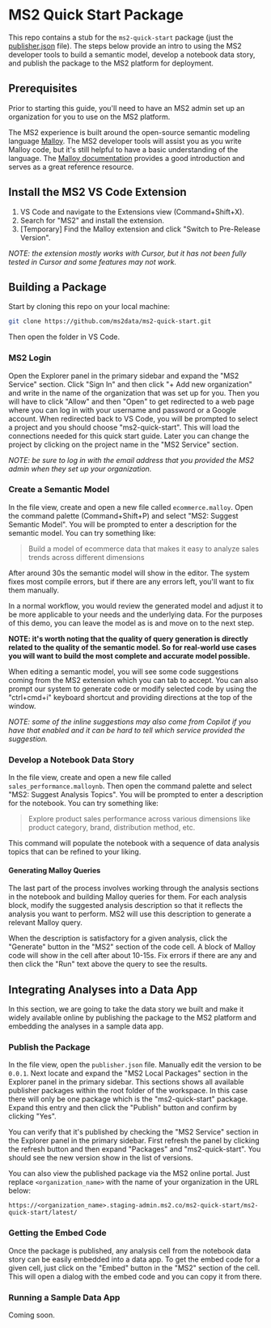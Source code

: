 # MS2 Quick Start Package

This repo contains a stub for the `ms2-quick-start` package (just the [publisher.json](publisher.json) file). The steps below provide an intro to using the MS2 developer tools to build a semantic model, develop a notebook data story, and publish the package to the MS2 platform for deployment.

## Prerequisites

Prior to starting this guide, you'll need to have an MS2 admin set up an organization for you to use on the MS2 platform.

The MS2 experience is built around the open-source semantic modeling language [Malloy](https://www.malloydata.dev/). The MS2 developer tools will assist you as you write Malloy code, but it's still helpful to have a basic understanding of the language. The [Malloy documentation](https://docs.malloydata.dev/documentation/) provides a good introduction and serves as a great reference resource.

## Install the MS2 VS Code Extension

1. VS Code and navigate to the Extensions view (Command+Shift+X).
2. Search for "MS2" and install the extension.
3. [Temporary] Find the Malloy extension and click "Switch to Pre-Release Version".

*NOTE: the extension mostly works with Cursor, but it has not been fully tested in Cursor and some features may not work.*

## Building a Package

Start by cloning this repo on your local machine:

```bash
git clone https://github.com/ms2data/ms2-quick-start.git
```

Then open the folder in VS Code.

### MS2 Login

Open the Explorer panel in the primary sidebar and expand the "MS2 Service" section. Click "Sign In" and then click "+ Add new organization" and write in the name of the organization that was set up for you. Then you will have to click "Allow" and then "Open" to get redirected to a web page where you can log in with your username and password or a Google account. When redirected back to VS Code, you will be prompted to select a project and you should choose "ms2-quick-start". This will load the connections needed for this quick start guide. Later you can change the project by clicking on the project name in the "MS2 Service" section.

*NOTE: be sure to log in with the email address that you provided the MS2 admin when they set up your organization.*

### Create a Semantic Model

In the file view, create and open a new file called `ecommerce.malloy`. Open the command palette (Command+Shift+P) and select "MS2: Suggest Semantic Model". You will be prompted to enter a description for the semantic model. You can try something like:

> Build a model of ecommerce data that makes it easy to analyze sales trends across different dimensions

After around 30s the semantic model will show in the editor. The system fixes most compile errors, but if there are any errors left, you'll want to fix them manually.

In a normal workflow, you would review the generated model and adjust it to be more applicable to your needs and the underlying data. For the purposes of this demo, you can leave the model as is and move on to the next step.

**NOTE: it's worth noting that the quality of query generation is directly related to the quality of the semantic model. So for real-world use cases you will want to build the most complete and accurate model possible.**

When editing a semantic model, you will see some code suggestions coming from the MS2 extension which you can tab to accept. You can also prompt our system to generate code or modify selected code by using the "ctrl+cmd+i" keyboard shortcut and providing directions at the top of the window.

*NOTE: some of the inline suggestions may also come from Copilot if you have that enabled and it can be hard to tell which service provided the suggestion.*

### Develop a Notebook Data Story

In the file view, create and open a new file called `sales_performance.malloynb`. Then open the command palette and select "MS2: Suggest Analysis Topics". You will be prompted to enter a description for the notebook. You can try something like:

> Explore product sales performance across various dimensions like product category, brand, distribution method, etc.

This command will populate the notebook with a sequence of data analysis topics that can be refined to your liking.

#### Generating Malloy Queries

The last part of the process involves working through the analysis sections in the notebook and building Malloy queries for them. For each analysis block, modify the suggested analysis description so that it reflects the analysis you want to perform. MS2 will use this description to generate a relevant Malloy query.

When the description is satisfactory for a given analysis, click the "Generate" button in the "MS2" section of the code cell. A block of Malloy code will show in the cell after about 10-15s. Fix errors if there are any and then click the "Run" text above the query to see the results.

## Integrating Analyses into a Data App

In this section, we are going to take the data story we built and make it widely available online by publishing the package to the MS2 platform and embedding the analyses in a sample data app.

### Publish the Package

In the file view, open the `publisher.json` file. Manually edit the version to be `0.0.1`. Next locate and expand the "MS2 Local Packages" section in the Explorer panel in the primary sidebar. This sections shows all available publisher packages within the root folder of the workspace. In this case there will only be one package which is the "ms2-quick-start" package. Expand this entry and then click the "Publish" button and confirm by clicking "Yes".

You can verify that it's published by checking the "MS2 Service" section in the Explorer panel in the primary sidebar. First refresh the panel by clicking the refresh button and then expand "Packages" and "ms2-quick-start". You should see the new version show in the list of versions.

You can also view the published package via the MS2 online portal. Just replace `<organization_name>` with the name of your organization in the URL below:

```
https://<organization_name>.staging-admin.ms2.co/ms2-quick-start/ms2-quick-start/latest/
```

### Getting the Embed Code

Once the package is published, any analysis cell from the notebook data story can be easily embedded into a data app. To get the embed code for a given cell, just click on the "Embed" button in the "MS2" section of the cell. This will open a dialog with the embed code and you can copy it from there.

### Running a Sample Data App

Coming soon.